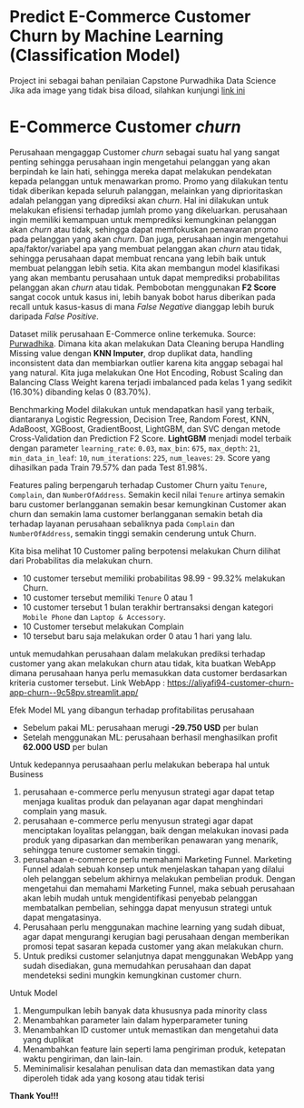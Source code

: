 # Predict E-Commerce Customer Churn by Machine Learning (Classification Model)

Project ini sebagai bahan penilaian Capstone Purwadhika Data Science 
<br>Jika ada image yang tidak bisa diload, silahkan kunjungi [link ini](https://nbviewer.org/github/aliyafi94/Predict-E-Commerce-Customer-Churn-by-Machine-Learning-Classification-Model-/blob/main/Capstone_ML_Modul_3_Ali_Yafi.ipynb)

# **E-Commerce Customer *churn***

 Perusahaan mengaggap Customer *churn* sebagai suatu hal yang sangat penting sehingga perusahaan ingin mengetahui pelanggan yang akan berpindah ke lain hati, sehingga mereka dapat melakukan pendekatan kepada pelanggan untuk menawarkan promo. Promo yang dilakukan tentu tidak diberikan kepada seluruh palanggan, melainkan yang diprioritaskan adalah pelanggan yang diprediksi akan *churn*. Hal ini dilakukan untuk melakukan efisiensi terhadap jumlah promo yang dikeluarkan. perusahaan ingin memiliki kemampuan untuk memprediksi kemungkinan pelanggan akan *churn* atau tidak, sehingga dapat memfokuskan penawaran promo pada pelanggan yang akan *churn*. Dan juga, perusahaan ingin mengetahui apa/faktor/variabel apa yang membuat pelanggan akan *churn* atau tidak, sehingga perusahaan dapat membuat rencana yang lebih baik untuk membuat pelanggan lebih setia. Kita akan membangun model klasifikasi yang akan membantu perusahaan untuk dapat memprediksi probabilitas pelanggan akan *churn* atau tidak. Pembobotan menggunakan **F2 Score** sangat cocok untuk kasus ini, lebih banyak bobot harus diberikan pada recall untuk kasus-kasus di mana *False Negative* dianggap lebih buruk daripada *False Positive*.
 
Dataset milik perusahaan E-Commerce online terkemuka. Source: [Purwadhika](https://drive.google.com/drive/folders/1PITb78NtK9Ra6wOkQdXCIgItZkj29Ves).
Dimana kita akan melakukan Data Cleaning berupa Handling Missing value dengan **KNN Imputer**, drop duplikat data, handling inconsistent data dan membiarkan outlier karena kita anggap sebagai hal yang natural. Kita juga melakukan One Hot Encoding, Robust Scaling dan Balancing Class Weight karena terjadi imbalanced pada kelas 1 yang sedikit (16.30%) dibanding kelas 0 (83.70%).

Benchmarking Model dilakukan untuk mendapatkan hasil yang terbaik, diantaranya Logistic Regression, Decision Tree, Random Forest, KNN, AdaBoost, XGBoost, GradientBoost, LightGBM, dan SVC dengan metode Cross-Validation dan Prediction F2 Score. **LightGBM** menjadi model terbaik dengan parameter `learning_rate`: `0.03`, `max_bin`: `675`, `max_depth`: `21`, `min_data_in_leaf`: `10`, `num_iterations`: `225`, `num_leaves`: `29`. Score yang dihasilkan pada Train 79.57% dan pada Test 81.98%.

Features paling berpengaruh terhadap Customer Churn yaitu `Tenure`, `Complain`, dan `NumberOfAddress`. Semakin kecil nilai `Tenure` artinya semakin baru customer berlangganan semakin besar kemungkinan Customer akan churn dan semakin lama customer berlangganan semakin betah dia terhadap layanan perusahaan sebaliknya pada `Complain` dan `NumberOfAddress`, semakin tinggi semakin cenderung untuk Churn.

Kita bisa melihat 10 Customer paling berpotensi melakukan Churn dilihat dari Probabilitas dia melakukan churn.
- 10 customer tersebut memiliki probabilitas 98.99 - 99.32% melakukan Churn.
- 10 customer tersebut memiliki `Tenure` 0 atau 1 
- 10 customer tersebut 1 bulan terakhir bertransaksi dengan kategori `Mobile Phone` dan `Laptop & Accessory`.
- 10 Customer tersebut melakukan Complain
- 10 tersebut baru saja melakukan order 0 atau 1 hari yang lalu.

untuk memudahkan perusahaan dalam melakukan prediksi terhadap customer yang akan melakukan churn atau tidak, kita buatkan WebApp dimana perusahaan hanya perlu memasukkan data customer berdasarkan kriteria customer tersebut. Link WebApp : https://aliyafi94-customer-churn-app-churn--9c58pv.streamlit.app/

Efek Model ML yang dibangun terhadap profitabilitas perusahaan 
- Sebelum pakai ML: perusahaan merugi **-29.750 USD** per bulan
- Setelah menggunakan ML: perusahaan berhasil menghasilkan profit **62.000 USD** per bulan

Untuk kedepannya perusaahaan perlu melakukan beberapa hal
untuk Business
1. perusahaan e-commerce perlu menyusun strategi agar dapat tetap menjaga kualitas produk dan pelayanan agar dapat menghindari complain yang masuk. 
1. perusahaan e-commerce perlu menyusun strategi agar dapat menciptakan loyalitas pelanggan, baik dengan melakukan inovasi pada produk yang dipasarkan dan memberikan penawaran yang menarik, sehingga tenure customer semakin tinggi.
1. perusahaan e-commerce perlu memahami Marketing Funnel. Marketing Funnel adalah sebuah konsep untuk menjelaskan tahapan yang dilalui oleh pelanggan sebelum akhirnya melakukan pembelian produk. Dengan mengetahui dan memahami Marketing Funnel, maka sebuah perusahaan akan lebih mudah untuk mengidentifikasi penyebab pelanggan membatalkan pembelian, sehingga dapat menyusun strategi untuk dapat mengatasinya.
1. Perusahaan perlu menggunakan machine learning yang sudah dibuat, agar dapat mengurangi kerugian bagi perusahaan dengan memberikan promosi tepat sasaran kepada customer yang akan melakukan churn.
1. Untuk prediksi customer selanjutnya dapat menggunakan WebApp yang sudah disediakan, guna memudahkan perusahaan dan dapat mendeteksi sedini mungkin kemungkinan customer churn.

Untuk Model
1. Mengumpulkan lebih banyak data khususnya pada minority class
1. Menambahkan parameter lain dalam hyperparameter tuning
1. Menambahkan ID customer untuk memastikan dan mengetahui data yang duplikat
1. Menambahkan feature lain seperti lama pengiriman produk, ketepatan waktu pengiriman, dan lain-lain.
1. Meminimalisir kesalahan penulisan data dan memastikan data yang diperoleh tidak ada yang kosong atau tidak terisi

**Thank You!!!**
